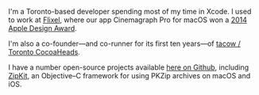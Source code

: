 I'm a Toronto-based developer spending most of my time in Xcode. I used to work at [Flixel](https://flixel.com/kolpanic), where our app Cinemagraph Pro for macOS won a [2014 Apple Design Award](https://youtu.be/SGiYm__R0v8?t=2261).

I'm also a co-founder—and co-runner for its first ten years—of [tacow / Toronto CocoaHeads](https://www.meetup.com/tacow-org/).

I have a number open-source projects available [here on Github](https://github.com/kolpanic), including [ZipKit](https://github.com/kolpanic/ZipKit), an Objective–C framework for using PKZip archives on macOS and iOS.
